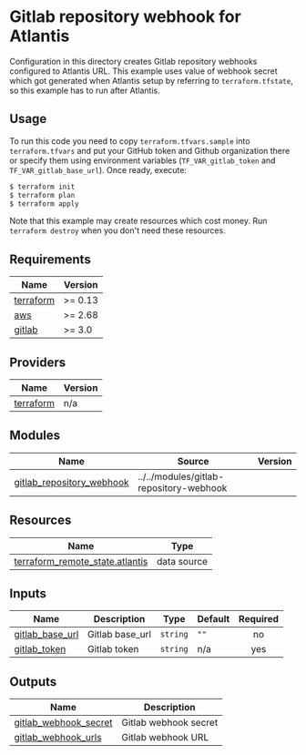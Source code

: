 # Gitlab repository webhook for Atlantis

Configuration in this directory creates Gitlab repository webhooks configured to Atlantis URL. This example uses value of webhook secret which got generated when Atlantis setup by referring to `terraform.tfstate`, so this example has to run after Atlantis. 

## Usage

To run this code you need to copy `terraform.tfvars.sample` into `terraform.tfvars` and put your GitHub token and Github organization there or specify them using environment variables (`TF_VAR_gitlab_token` and `TF_VAR_gitlab_base_url`). Once ready, execute:

```bash
$ terraform init
$ terraform plan
$ terraform apply
```

Note that this example may create resources which cost money. Run `terraform destroy` when you don't need these resources.

<!-- BEGINNING OF PRE-COMMIT-TERRAFORM DOCS HOOK -->
## Requirements

| Name | Version |
|------|---------|
| <a name="requirement_terraform"></a> [terraform](#requirement\_terraform) | >= 0.13 |
| <a name="requirement_aws"></a> [aws](#requirement\_aws) | >= 2.68 |
| <a name="requirement_gitlab"></a> [gitlab](#requirement\_gitlab) | >= 3.0 |

## Providers

| Name | Version |
|------|---------|
| <a name="provider_terraform"></a> [terraform](#provider\_terraform) | n/a |

## Modules

| Name | Source | Version |
|------|--------|---------|
| <a name="module_gitlab_repository_webhook"></a> [gitlab\_repository\_webhook](#module\_gitlab\_repository\_webhook) | ../../modules/gitlab-repository-webhook |  |

## Resources

| Name | Type |
|------|------|
| [terraform_remote_state.atlantis](https://registry.terraform.io/providers/hashicorp/terraform/latest/docs/data-sources/remote_state) | data source |

## Inputs

| Name | Description | Type | Default | Required |
|------|-------------|------|---------|:--------:|
| <a name="input_gitlab_base_url"></a> [gitlab\_base\_url](#input\_gitlab\_base\_url) | Gitlab base\_url | `string` | `""` | no |
| <a name="input_gitlab_token"></a> [gitlab\_token](#input\_gitlab\_token) | Gitlab token | `string` | n/a | yes |

## Outputs

| Name | Description |
|------|-------------|
| <a name="output_gitlab_webhook_secret"></a> [gitlab\_webhook\_secret](#output\_gitlab\_webhook\_secret) | Gitlab webhook secret |
| <a name="output_gitlab_webhook_urls"></a> [gitlab\_webhook\_urls](#output\_gitlab\_webhook\_urls) | Gitlab webhook URL |
<!-- END OF PRE-COMMIT-TERRAFORM DOCS HOOK -->
